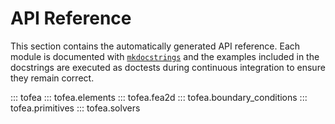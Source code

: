 # API Reference

This section contains the automatically generated API reference. Each module is
documented with [`mkdocstrings`](https://mkdocstrings.github.io/) and the
examples included in the docstrings are executed as doctests during continuous
integration to ensure they remain correct.

::: tofea
::: tofea.elements
::: tofea.fea2d
::: tofea.boundary_conditions
::: tofea.primitives
::: tofea.solvers
